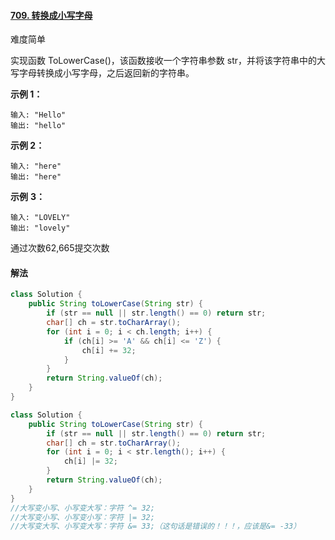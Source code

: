 #### [709. 转换成小写字母](https://leetcode-cn.com/problems/to-lower-case/)

难度简单

实现函数 ToLowerCase()，该函数接收一个字符串参数 str，并将该字符串中的大写字母转换成小写字母，之后返回新的字符串。

 

**示例 1：**

```
输入: "Hello"
输出: "hello"
```

**示例 2：**

```
输入: "here"
输出: "here"
```

**示例** **3：**

```
输入: "LOVELY"
输出: "lovely"
```

通过次数62,665提交次数

#### 解法

```java
class Solution {
    public String toLowerCase(String str) {
        if (str == null || str.length() == 0) return str;
        char[] ch = str.toCharArray();
        for (int i = 0; i < ch.length; i++) {
            if (ch[i] >= 'A' && ch[i] <= 'Z') {
                ch[i] += 32;
            }
        }
        return String.valueOf(ch);
    }
}

class Solution {
    public String toLowerCase(String str) {
        if (str == null || str.length() == 0) return str;
        char[] ch = str.toCharArray();
        for (int i = 0; i < str.length(); i++) {
            ch[i] |= 32;
        }
        return String.valueOf(ch);
    }
}
//大写变小写、小写变大写：字符 ^= 32;
//大写变小写、小写变小写：字符 |= 32;
//大写变大写、小写变大写：字符 &= 33;（这句话是错误的！！！，应该是&= -33）
```

